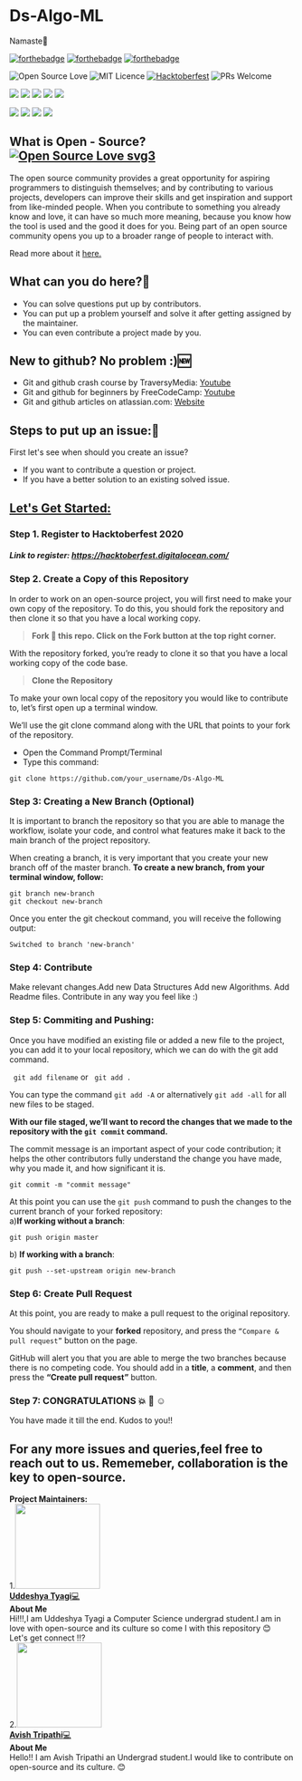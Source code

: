# Ds-Algo-ML
Namaste:pray:

[![forthebadge](https://forthebadge.com/images/badges/built-by-developers.svg)](https://forthebadge.com)
[![forthebadge](https://forthebadge.com/images/badges/built-with-love.svg)](https://forthebadge.com)
[![forthebadge](https://forthebadge.com/images/badges/for-you.svg)](https://forthebadge.com)

![Open Source Love](https://img.shields.io/badge/Open%20Source-%F0%9F%92%9B-cyan.svg?style=flat)
![MIT Licence](https://img.shields.io/badge/Licence-MIT-blue.svg?style=flat)
[![Hacktoberfest](https://img.shields.io/badge/Hacktoberfest-friendly-%23FF69B4.svg?style=flat)](https://hacktoberfest.digitalocean.com/)
![PRs Welcome](https://img.shields.io/badge/PRs-welcome-brightgreen.svg?style=flat)

![](https://img.shields.io/github/stars/Heuristic-Hex-Hack/Ds-Algo-ML)
![](https://img.shields.io/github/forks/Heuristic-Hex-Hack/Ds-Algo-ML)
![](https://img.shields.io/github/issues/Heuristic-Hex-Hack/Ds-Algo-ML)
![](https://img.shields.io/github/issues-pr/Heuristic-Hex-Hack/Ds-Algo-ML)
![](https://img.shields.io/github/contributors/Heuristic-Hex-Hack/Ds-Algo-ML)

![](https://img.shields.io/badge/Python-blue)
![](https://img.shields.io/badge/C-brown)
![](https://img.shields.io/badge/C++-darkblue)
![](https://img.shields.io/badge/Shell-green)

## What is Open - Source? [![Open Source Love svg3](https://badges.frapsoft.com/os/v3/open-source.svg?v=103)](https://github.com/ellerbrock/open-source-badges/)
The open source community provides a great opportunity for aspiring programmers to distinguish themselves; and by contributing to various projects, developers can improve their skills and get inspiration and support from like-minded people. When you contribute to something you already know and love, it can have so much more meaning, because you know how the tool is used and the good it does for you. Being part of an open source community opens you up to a broader range of people to interact with. 

Read more about it <a href="https://www.digitalocean.com/community/tutorial_series/an-introduction-to-open-source"> here. </a>

## What can you do here?🧐
* You can solve questions put up by contributors.
* You can put up a problem yourself and solve it after getting assigned by the maintainer.
* You can even contribute a project made by you.

## New to github? No problem :)🆕
* Git and github crash course by TraversyMedia: [Youtube](https://www.youtube.com/watch?v=SWYqp7iY_Tc)
* Git and github for beginners by FreeCodeCamp: [Youtube](https://www.youtube.com/watch?v=RGOj5yH7evk)
* Git and github articles on atlassian.com: [Website](https://www.atlassian.com/git/tutorials)

## Steps to put up an issue:📑

First let's see when should you create an issue?
* If you want to contribute a question or project.
* If you have a better solution to an existing solved issue.

## <u> Let's Get Started: </u>

### Step 1. Register to Hacktoberfest 2020
##### Link to register: https://hacktoberfest.digitalocean.com/

### Step 2. Create a Copy of this Repository
In order to work on an open-source project, you will first need to make your own copy of the repository. To do this, you should fork the repository and then clone it so that you have a local working copy.

> **Fork :fork_and_knife: this repo. Click on the Fork button at the top right corner.**

With the repository forked, you’re ready to clone it so that you have a local working copy of the code base.

> **Clone the Repository**

To make your own local copy of the repository you would like to contribute to, let’s first open up a terminal window.

We’ll use the git clone command along with the URL that points to your fork of the repository.

* Open the Command Prompt/Terminal
* Type this command:

```
git clone https://github.com/your_username/Ds-Algo-ML
```
### Step 3: Creating a New Branch (Optional)
It is important to branch the repository so that you are able to manage the workflow, isolate your code, and control what features make it back to the main branch of the project repository.

When creating a branch, it is very important that you create your new branch off of the master branch. 
**To create a new branch, from your terminal window, follow:**

```
git branch new-branch
git checkout new-branch
```
Once you enter the git checkout command, you will receive the following output:

```
Switched to branch 'new-branch'
```

### Step 4: Contribute
Make relevant changes.Add new Data Structures Add new Algorithms. Add Readme files. Contribute in any way you feel like :)

### Step 5: Commiting and Pushing:
Once you have modified an existing file or added a new file to the project, you can add it to your local repository, which we can do with the git add command.

``` git add filename``` or ``` git add .``` 

You can type the command ```git add -A``` or alternatively ```git add -all``` for all new files to be staged.


**With our file staged, we’ll want to record the changes that we made to the repository with the ```git commit``` command.**
<p> The commit message is an important aspect of your code contribution; it helps the other contributors fully understand the change you have made, why you made it, and how significant it is.  </p>
 
 ```
 git commit -m "commit message"
 ```
 
 At this point you can use the ```git push``` command to push the changes to the current branch of your forked repository:
 <br>
 a)**If working without a branch**:
 ```
 git push origin master
 ```
 b) **If working with a branch**:
 ```
 git push --set-upstream origin new-branch
 ```
 
### Step 6: Create Pull Request
At this point, you are ready to make a pull request to the original repository.

You should navigate to your **forked** repository, and press the ```“Compare & pull request”``` button on the page. 

GitHub will alert you that you are able to merge the two branches because there is no competing code. You should add in a **title**, a **comment**, and then press the **“Create pull request”** button.

### Step 7: CONGRATULATIONS :boom: :clap: :relaxed:
You have made it till the end. Kudos to you!!

## For any more issues and queries,feel free to reach out to us. Rememeber, collaboration is the key to open-source. 
**Project Maintainers:**<br>
1.<a href="https://github.com/uddeshyatyagi"><img alt="" src="https://avatars.githubusercontent.com/uddeshyatyagi" width="150px"><br>
**Uddeshya Tyagi**💻 </a><br>
**About Me**<br>
 Hi!!!,I am Uddeshya Tyagi a Computer Science undergrad student.I am in love with open-source and its culture so come I with this repository :blush:
 <br> Let's get connect !!?<br>
2.<a href="https://github.com/Avish-Tripathi"><img alt="" src = "https://avatars1.githubusercontent.com/Avish-Tripathi" width="150px"><br>
**Avish Tripathi**💻 </a><br>
**About Me**<br>
 Hello!! I am Avish Tripathi an Undergrad student.I would like to contribute on open-source and its culture. :blush:
 <br>
